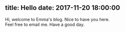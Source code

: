 title: Hello
date: 2017-11-20 18:00:00
---
Hi, welcome to Emma's blog. Nice to have you here.<br>
Feel free to email me.
Have a good day.